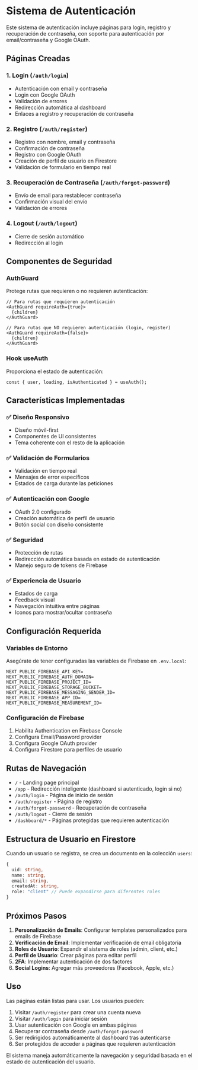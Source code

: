 # Sistema de Autenticación

Este sistema de autenticación incluye páginas para login, registro y recuperación de contraseña, con soporte para autenticación por email/contraseña y Google OAuth.

## Páginas Creadas

### 1. Login (`/auth/login`)
- Autenticación con email y contraseña
- Login con Google OAuth
- Validación de errores
- Redirección automática al dashboard
- Enlaces a registro y recuperación de contraseña

### 2. Registro (`/auth/register`)
- Registro con nombre, email y contraseña
- Confirmación de contraseña
- Registro con Google OAuth
- Creación de perfil de usuario en Firestore
- Validación de formulario en tiempo real

### 3. Recuperación de Contraseña (`/auth/forgot-password`)
- Envío de email para restablecer contraseña
- Confirmación visual del envío
- Validación de errores

### 4. Logout (`/auth/logout`)
- Cierre de sesión automático
- Redirección al login

## Componentes de Seguridad

### AuthGuard
Protege rutas que requieren o no requieren autenticación:
```tsx
// Para rutas que requieren autenticación
<AuthGuard requireAuth={true}>
  {children}
</AuthGuard>

// Para rutas que NO requieren autenticación (login, register)
<AuthGuard requireAuth={false}>
  {children}
</AuthGuard>
```

### Hook useAuth
Proporciona el estado de autenticación:
```tsx
const { user, loading, isAuthenticated } = useAuth();
```

## Características Implementadas

### ✅ Diseño Responsivo
- Diseño móvil-first
- Componentes de UI consistentes
- Tema coherente con el resto de la aplicación

### ✅ Validación de Formularios
- Validación en tiempo real
- Mensajes de error específicos
- Estados de carga durante las peticiones

### ✅ Autenticación con Google
- OAuth 2.0 configurado
- Creación automática de perfil de usuario
- Botón social con diseño consistente

### ✅ Seguridad
- Protección de rutas
- Redirección automática basada en estado de autenticación
- Manejo seguro de tokens de Firebase

### ✅ Experiencia de Usuario
- Estados de carga
- Feedback visual
- Navegación intuitiva entre páginas
- Iconos para mostrar/ocultar contraseña

## Configuración Requerida

### Variables de Entorno
Asegúrate de tener configuradas las variables de Firebase en `.env.local`:

```env
NEXT_PUBLIC_FIREBASE_API_KEY=
NEXT_PUBLIC_FIREBASE_AUTH_DOMAIN=
NEXT_PUBLIC_FIREBASE_PROJECT_ID=
NEXT_PUBLIC_FIREBASE_STORAGE_BUCKET=
NEXT_PUBLIC_FIREBASE_MESSAGING_SENDER_ID=
NEXT_PUBLIC_FIREBASE_APP_ID=
NEXT_PUBLIC_FIREBASE_MEASUREMENT_ID=
```

### Configuración de Firebase
1. Habilita Authentication en Firebase Console
2. Configura Email/Password provider
3. Configura Google OAuth provider
4. Configura Firestore para perfiles de usuario

## Rutas de Navegación

- `/` - Landing page principal
- `/app` - Redirección inteligente (dashboard si autenticado, login si no)
- `/auth/login` - Página de inicio de sesión
- `/auth/register` - Página de registro
- `/auth/forgot-password` - Recuperación de contraseña
- `/auth/logout` - Cierre de sesión
- `/dashboard/*` - Páginas protegidas que requieren autenticación

## Estructura de Usuario en Firestore

Cuando un usuario se registra, se crea un documento en la colección `users`:

```typescript
{
  uid: string,
  name: string,
  email: string,
  createdAt: string,
  role: "client" // Puede expandirse para diferentes roles
}
```

## Próximos Pasos

1. **Personalización de Emails**: Configurar templates personalizados para emails de Firebase
2. **Verificación de Email**: Implementar verificación de email obligatoria
3. **Roles de Usuario**: Expandir el sistema de roles (admin, client, etc.)
4. **Perfil de Usuario**: Crear páginas para editar perfil
5. **2FA**: Implementar autenticación de dos factores
6. **Social Logins**: Agregar más proveedores (Facebook, Apple, etc.)

## Uso

Las páginas están listas para usar. Los usuarios pueden:

1. Visitar `/auth/register` para crear una cuenta nueva
2. Visitar `/auth/login` para iniciar sesión
3. Usar autenticación con Google en ambas páginas
4. Recuperar contraseña desde `/auth/forgot-password`
5. Ser redirigidos automáticamente al dashboard tras autenticarse
6. Ser protegidos de acceder a páginas que requieren autenticación

El sistema maneja automáticamente la navegación y seguridad basada en el estado de autenticación del usuario.
